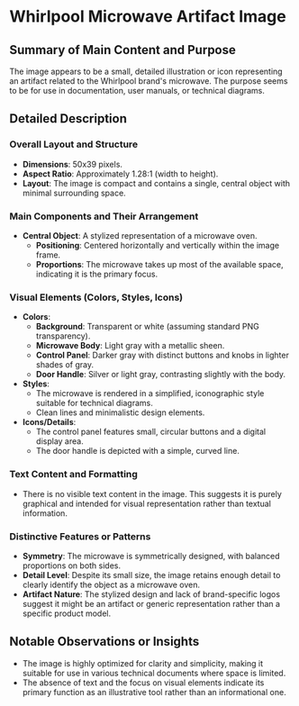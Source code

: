 # Whirlpool Microwave Artifact Image

## Summary of Main Content and Purpose
The image appears to be a small, detailed illustration or icon representing an artifact related to the Whirlpool brand's microwave. The purpose seems to be for use in documentation, user manuals, or technical diagrams.

## Detailed Description

### Overall Layout and Structure
- **Dimensions**: 50x39 pixels.
- **Aspect Ratio**: Approximately 1.28:1 (width to height).
- **Layout**: The image is compact and contains a single, central object with minimal surrounding space.

### Main Components and Their Arrangement
- **Central Object**: A stylized representation of a microwave oven.
  - **Positioning**: Centered horizontally and vertically within the image frame.
  - **Proportions**: The microwave takes up most of the available space, indicating it is the primary focus.

### Visual Elements (Colors, Styles, Icons)
- **Colors**:
  - **Background**: Transparent or white (assuming standard PNG transparency).
  - **Microwave Body**: Light gray with a metallic sheen.
  - **Control Panel**: Darker gray with distinct buttons and knobs in lighter shades of gray.
  - **Door Handle**: Silver or light gray, contrasting slightly with the body.
- **Styles**:
  - The microwave is rendered in a simplified, iconographic style suitable for technical diagrams.
  - Clean lines and minimalistic design elements.
- **Icons/Details**:
  - The control panel features small, circular buttons and a digital display area.
  - The door handle is depicted with a simple, curved line.

### Text Content and Formatting
- There is no visible text content in the image. This suggests it is purely graphical and intended for visual representation rather than textual information.

### Distinctive Features or Patterns
- **Symmetry**: The microwave is symmetrically designed, with balanced proportions on both sides.
- **Detail Level**: Despite its small size, the image retains enough detail to clearly identify the object as a microwave oven.
- **Artifact Nature**: The stylized design and lack of brand-specific logos suggest it might be an artifact or generic representation rather than a specific product model.

## Notable Observations or Insights
- The image is highly optimized for clarity and simplicity, making it suitable for use in various technical documents where space is limited.
- The absence of text and the focus on visual elements indicate its primary function as an illustrative tool rather than an informational one.